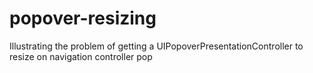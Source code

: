 # popover-resizing
Illustrating the problem of getting a UIPopoverPresentationController to resize on navigation controller pop
